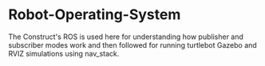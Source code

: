 # Robot-Operating-System

The Construct's ROS is used here for understanding how publisher and subscriber modes work and then followed for running turtlebot Gazebo and RVIZ simulations using nav_stack.
